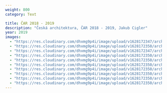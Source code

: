 ```yaml
---
weight: 800
category: Text

title: ČAR 2018 - 2019
description: "Česká architektura, ČAR 2018 - 2019, Jakub Cigler"
year: 2019
images:
  - "https://res.cloudinary.com/dhxmg9p4i/image/upload/v1628172347/archweb/scan-94.jpg"
  - "https://res.cloudinary.com/dhxmg9p4i/image/upload/v1628172350/archweb/scan-95.jpg"
  - "https://res.cloudinary.com/dhxmg9p4i/image/upload/v1628172347/archweb/scan-96.jpg"
  - "https://res.cloudinary.com/dhxmg9p4i/image/upload/v1628172350/archweb/scan-97.jpg"
  - "https://res.cloudinary.com/dhxmg9p4i/image/upload/v1628172350/archweb/scan-98.jpg"
  - "https://res.cloudinary.com/dhxmg9p4i/image/upload/v1628172350/archweb/scan-99.jpg"
  - "https://res.cloudinary.com/dhxmg9p4i/image/upload/v1628172350/archweb/scan-100.jpg"
  - "https://res.cloudinary.com/dhxmg9p4i/image/upload/v1628172350/archweb/scan-101.jpg"
  - "https://res.cloudinary.com/dhxmg9p4i/image/upload/v1628172350/archweb/scan-102.jpg"
  - "https://res.cloudinary.com/dhxmg9p4i/image/upload/v1628172350/archweb/scan-103.jpg"
---
```

